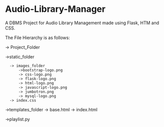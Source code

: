 # Audio-Library-Manager
A DBMS Project for Audio Library Management made using Flask, HTM and CSS.


The File Hierarchy is as follows:

-> Project_Folder

  ->static_folder
  
      -> images_folder
          ->bootstrap-logo.png
          -> css-logo.png
          -> flask-logo.png
          -> html-logo.png
          -> javascript-logo.png
          -> jumbotron.png
          -> mysql-logo.png
      -> index.css
      
  ->templates_folder
      -> base.html
      -> index.html
  
  ->playlist.py
